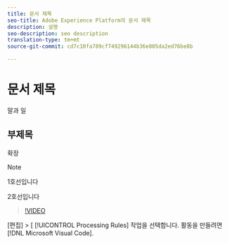 ```yaml
---
title: 문서 제목
seo-title: Adobe Experience Platform의 문서 제목
description: 설명
seo-description: seo description
translation-type: tm+mt
source-git-commit: cd7c10fa789cf749296144b36e805da2ed76be8b

---
```



# 문서 제목

말과 일

## 부제목

확장

> [!NOTE]
> 
> 1호선입니다
>
> 2호선입니다

> [!VIDEO](https://youtu.be/ypS_CKym5NQ)

[편집] > [ [!UICONTROL Processing Rules] 작업을 선택합니다. 활동을 만들려면 [!DNL Microsoft Visual Code].
